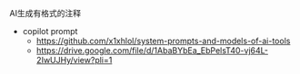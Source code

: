 AI生成有格式的注释

+ copilot prompt
    + https://github.com/x1xhlol/system-prompts-and-models-of-ai-tools
    + https://drive.google.com/file/d/1AbaBYbEa_EbPelsT40-vj64L-2IwUJHy/view?pli=1